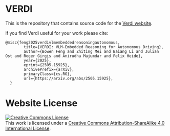 # VERDI

This is the repository that contains source code for the [Verdi website](https://verdi-driving.github.io).

If you find Verdi useful for your work please cite:
```
@misc{feng2025verdivlmembeddedreasoningautonomous,
        title={VERDI: VLM-Embedded Reasoning for Autonomous Driving}, 
        author={Bowen Feng and Zhiting Mei and Baiang Li and Julian Ost and Roger Girgis and Anirudha Majumdar and Felix Heide},
        year={2025},
        eprint={2505.15925},
        archivePrefix={arXiv},
        primaryClass={cs.RO},
        url={https://arxiv.org/abs/2505.15925}, 
  }
```

# Website License
<a rel="license" href="http://creativecommons.org/licenses/by-sa/4.0/"><img alt="Creative Commons License" style="border-width:0" src="https://i.creativecommons.org/l/by-sa/4.0/88x31.png" /></a><br />This work is licensed under a <a rel="license" href="http://creativecommons.org/licenses/by-sa/4.0/">Creative Commons Attribution-ShareAlike 4.0 International License</a>.
